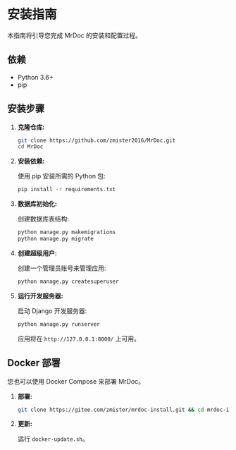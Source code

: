 # 安装指南

本指南将引导您完成 MrDoc 的安装和配置过程。

## 依赖

*   Python 3.6+
*   pip

## 安装步骤

1.  **克隆仓库:**

    ```bash
    git clone https://github.com/zmister2016/MrDoc.git
    cd MrDoc
    ```

2.  **安装依赖:**

    使用 pip 安装所需的 Python 包:

    ```bash
    pip install -r requirements.txt
    ```

3.  **数据库初始化:**

    创建数据库表结构:

    ```bash
    python manage.py makemigrations
    python manage.py migrate
    ```

4.  **创建超级用户:**

    创建一个管理员账号来管理应用:

    ```bash
    python manage.py createsuperuser
    ```

5.  **运行开发服务器:**

    启动 Django 开发服务器:

    ```bash
    python manage.py runserver
    ```

    应用将在 `http://127.0.0.1:8000/` 上可用。

## Docker 部署

您也可以使用 Docker Compose 来部署 MrDoc。

1.  **部署:**

    ```bash
    git clone https://gitee.com/zmister/mrdoc-install.git && cd mrdoc-install && chmod +x docker-install.sh && ./docker-install.sh
    ```

2.  **更新:**

    运行 `docker-update.sh`。
